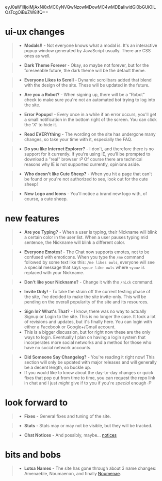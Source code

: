 eyJ0aW1lIjoiMjAxNi0xMC0yNVQwNzowMDowMC4wMDBaIiwidGl0bGUiOiLOsTcgOiBuZW8ifQ==
# ui-ux changes

>- **Modals!!** - Not everyone knows what a modal is. It's an interactive popup window generated by JavaScript usually. There are CSS ones as well.

>- **Dark Theme Forever** - Okay, so maybe not forever, but for the foreseeable future, the dark theme will be the default theme.

>- **Everyone Likes to Scroll** - Dynamic scrollbars added that blend with the design of the site. These will be updated in the future.

>- **Are you a Robot?** - When signing up, there will be a "Robot" check to make sure you're not an automated bot trying to log into the site.

>- **Error Popups!** - Every once in a while if an error occurs, you'll get a small notification in the bottom right of the screen. You can click the 'X' to hide it.

>- **Read EVERYthing** - The wording on the site has undergone many changes, so take your time with it, especially the FAQ.

>- **Do you like Internet Explorer?** - I don't, and therefore there is no support for it currently. If you're using IE, you'll be prompted to download a "real" browser  *:P* Of course there are technical reasons why IE is not supported currently, opinions aside.

>- **Who doesn't like Cute Sheep?** - When you hit a page that can't be found or you're not authorized to see, look out for the cute sheep!

>- **New Logo and Icons** - You'll notice a brand new logo with, of course, a cute sheep.

# new features

>- **Are you Typing?** - When a user is typing, their Nickname will blink a certain color in the user list. When a user pauses typing mid sentence, the Nickname will blink a different color.

>- **Everyone Emotes!** - The Chat now supports emotes, not to be confused with emoticons. When you type the `/me` command followed by some text like this: `/me likes owls`, everyone will see a special message that says `<you> like owls` where `<you>` is replaced with your Nickname.

>- **Don't like your Nickname?** - Change it with the `/nick` command.

>- **Invite Only!** - To take the strain off the current testing phase of the site, I've decided to make the site invite-only. This will be pending on the overall popularity of the site and its resources.

>- **Sign In? What's That?** - I know, there was no way to actually Signup or Login to the site. This is no longer the case. It took a lot of revisions and updates, but it's finally here. You can login with either a Facebook or Google+/Gmail account.
>- This is a bigger discussion, but for right now these are the only ways to login. Eventually I plan on having a login system that incorperates more social networks and a method for those who have no social network accounts.

>- **Did Someone Say Changelog?** - You're reading it right now! This section will only be updated with major releases and will generally be a decent length, so buckle up.
>- If you would like to know about the day-to-day changes or quick fixes that pop out from time to time, you can request the repo link in chat and I just _might_ give if to you if you're _special_ enough _:P_

# look forward to
>- **Fixes** - General fixes and tuning of the site.

>- **Stats** - Stats may or may not be visible, but they will be tracked.

>- **Chat Notices** - And possibly, maybe... [notices]

# bits and bobs

>- **Lotsa Names** - The site has gone through about 3 name changes: Amenaeble, Noumaenon,
and finally [Noumenae].


[Noumenae]:/#/home/faq/noumenae
[notices]:/#faq/notice